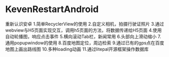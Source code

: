 # KevenRestartAndroid
重新认识安卓
1.简单RecyclerView的使用
2.自定义相机，拍摄行驶证照片
3.通过webview与H5页面实现交互，调用h5页面的方法，将数据传递给H5页面
4.使用自动轮播图，响应点击事件
5.横向滚动Tab栏，新闻常用
6.头部向上滑动缩小
7.通用popupwindow的使用
8.百度地图定位，周边检索
9.通过已有的gps点在百度地图上画出路线图
10.多种loading动画
11.通过litepal开源框架操作数据库